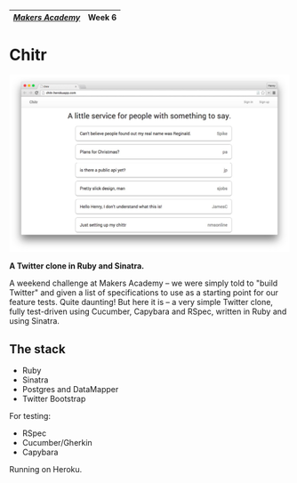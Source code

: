 | [*Makers Academy*](http://www.makersacademy.com) | Week 6 |
| ------------------------------------------------ | ------ |

# Chitr

![Chitr screenshot](screenshot.jpg)

**A Twitter clone in Ruby and Sinatra.**

A weekend challenge at Makers Academy – we were simply told to "build Twitter" and given a list of specifications to use as a starting point for our feature tests. Quite daunting! But here it is – a very simple Twitter clone, fully test-driven using Cucumber, Capybara and RSpec, written in Ruby and using Sinatra.

## The stack

* Ruby
* Sinatra
* Postgres and DataMapper
* Twitter Bootstrap

For testing:
* RSpec
* Cucumber/Gherkin
* Capybara

Running on Heroku.
